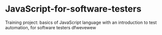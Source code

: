 # JavaScript-for-software-testers

Training project: basics of JavaScript language with an introduction to test automation, for software testers
dfwevewew